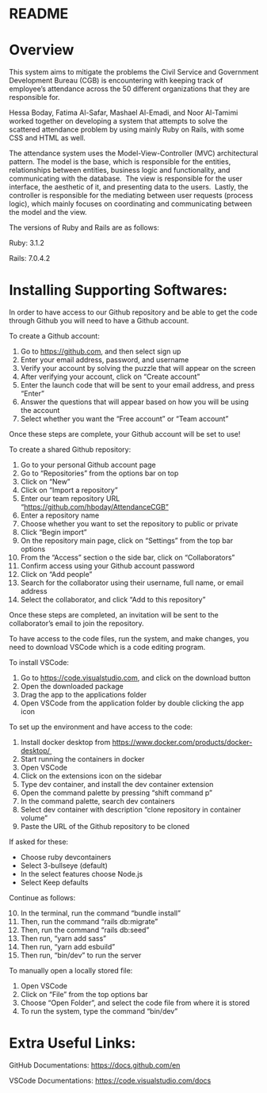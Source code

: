 # README

# Overview

This system aims to mitigate the problems the Civil Service and Government Development Bureau (CGB) is encountering with keeping track of employee’s attendance across the 50 different organizations that they are responsible for. 

Hessa Boday, Fatima Al-Safar, Mashael Al-Emadi, and Noor Al-Tamimi worked together on developing a system that attempts to solve the scattered attendance problem by using mainly Ruby on Rails, with some CSS and HTML as well. 

The attendance system uses the Model-View-Controller (MVC) architectural pattern. 
The model is the base, which is responsible for the entities, relationships between entities, business logic and functionality, and communicating with the database. 
The view is responsible for the user interface, the aesthetic of it, and presenting data to the users. 
Lastly, the controller is responsible for the mediating between user requests (process logic), which mainly focuses on coordinating and communicating between the model and the view. 

The versions of Ruby and Rails are as follows:

Ruby: 3.1.2

Rails: 7.0.4.2

# Installing Supporting Softwares:

In order to have access to our Github repository and be able to get the code through Github you will need to have a Github account.

To create a Github account:
1. Go to https://github.com, and then select sign up
2. Enter your email address, password, and username
3. Verify your account by solving the puzzle that will appear on the screen
4. After verifying your account, click on “Create account”
5. Enter the launch code that will be sent to your email address, and press “Enter”
6. Answer the questions that will appear based on how you will be using the account
7. Select whether you want the “Free account” or “Team account”

Once these steps are complete, your Github account will be set to use!

To create a shared Github repository:
1. Go to your personal Github account page
2. Go to “Repositories” from the options bar on top
3. Click on “New”
4. Click on “Import a repository”
5. Enter our team repository URL “https://github.com/hboday/AttendanceCGB”
6. Enter a repository name
7. Choose whether you want to set the repository to public or private
8. Click “Begin import”
9. On the repository main page, click on “Settings” from the top bar options
10. From the “Access” section o the side bar, click on “Collaborators”
11. Confirm access using your Github account password
12. Click on “Add people”
13. Search for the collaborator using their username, full name, or email address
14. Select the collaborator, and click “Add to this repository”

Once these steps are completed, an invitation will be sent to the collaborator’s email to join the repository.

To have access to the code files, run the system, and make changes, you need to download VSCode which is a code editing program.

To install VSCode:
1. Go to https://code.visualstudio.com, and click on the download button
2. Open the downloaded package
3. Drag the app to the applications folder
4. Open VSCode from the application folder by double clicking the app icon

To set up the environment and have access to the code:
1. Install docker desktop from https://www.docker.com/products/docker-desktop/ 
2. Start running the containers in docker
3. Open VSCode
4. Click on the extensions icon on the sidebar 
5. Type dev container, and install the dev container extension 
6. Open the command palette by pressing “shift command p” 
7. In the command palette, search dev containers
8. Select dev container with description “clone repository in container volume”
9. Paste the URL of the Github repository to be cloned

If asked for these:
* Choose ruby devcontainers
* Select 3-bullseye (default)
* In the select features choose Node.js
* Select Keep defaults

Continue as follows:

10. In the terminal, run the command “bundle install”
11. Then, run the command “rails db:migrate”
12. Then, run the command “rails db:seed” 
13. Then run, “yarn add sass” 
14. Then run, “yarn add esbuild” 
15. Then run, “bin/dev” to run the server


To manually open a locally stored file:
1. Open VSCode
2. Click on “File” from the top options bar 
3. Choose “Open Folder”, and select the code file from where it is stored
4. To run the system, type the command “bin/dev”

# Extra Useful Links:

GitHub Documentations: https://docs.github.com/en

VSCode Documentations: https://code.visualstudio.com/docs
